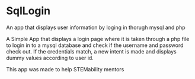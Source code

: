 # SqlLogin
An app that displays user information by loging in thorugh mysql and php


A Simple App that displays a login page where it is taken through a php file to login in to a mysql database and check if the username and password check out. If the credentials match, a new intent is made and displays dummy values according to user id.

This app was made to help STEMability mentors
